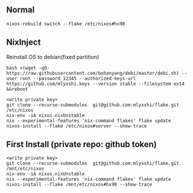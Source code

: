 ## Normal
```
nixos-rebuild switch --flake /etc/nixos#hx90
```



## NixInject

Reinstall OS to debian(fixed partition)
```
bash <(wget -qO- https://raw.githubusercontent.com/bohanyang/debi/master/debi.sh) --user root --password 12345 --authorized-keys-url https://github.com/mlyxshi.keys --version stable --filesystem ext4 &&reboot
```

```
<write private key>
git clone --recurse-submodules  git@github.com:mlyxshi/flake.git  /etc/nixos
nix-env -iA nixos.nixUnstable
nix --experimental-features 'nix-command flakes' flake update
nixos-install --flake /etc/nixos#server --show-trace
```

## First Install (private repo: github token)
```
<write private key>
git clone --recurse-submodules  git@github.com:mlyxshi/flake.git  /mnt/etc/nixos
nix-env -iA nixos.nixUnstable
nix --experimental-features 'nix-command flakes' flake update
nixos-install --flake /mnt/etc/nixos#hx90 --show-trace
```

